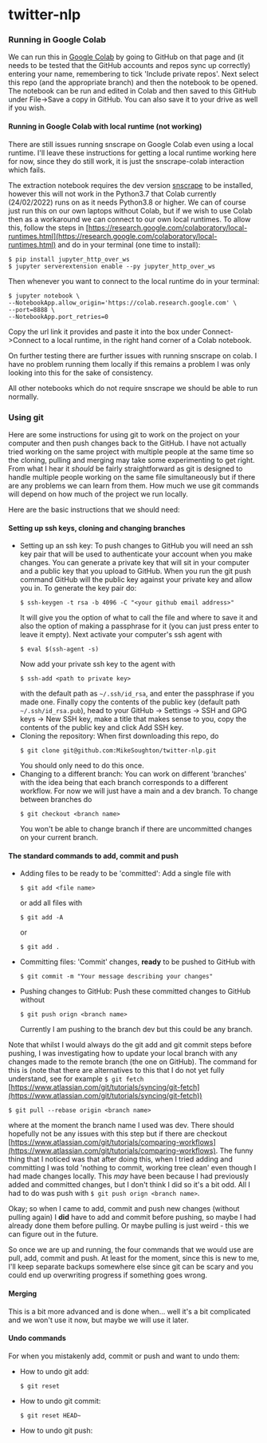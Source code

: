 # twitter-nlp

### Running in Google Colab

We can run this in [Google Colab](https://colab.research.google.com/) by going to GitHub on that page and (it needs to be tested that the GitHub accounts and repos sync up correctly) entering your name, remembering to tick 'Include private repos'. Next select this repo (and the appropriate branch) and then the notebook to be opened. The notebook can be run and edited in Colab and then saved to this GitHub under File->Save a copy in GitHub. You can also save it to your drive as well if you wish.

#### Running in Google Colab with local runtime (not working)

There are still issues running snscrape on Google Colab even using a local runtime. I'll leave these instructions for getting a local runtime working here for now, since they do still work, it is just the snscrape-colab interaction which fails.

The extraction notebook requires the dev version [snscrape](https://github.com/JustAnotherArchivist/snscrape) to be installed, however this will not work in the Python3.7 that Colab currently (24/02/2022) runs on as it needs Python3.8 or higher. We can of course just run this on our own laptops without Colab, but if we wish to use Colab then as a workaround we can connect to our own local runtimes. To allow this, follow the steps in [https://research.google.com/colaboratory/local-runtimes.html](https://research.google.com/colaboratory/local-runtimes.html) and do in your terminal (one time to install):
  ```
  $ pip install jupyter_http_over_ws
  $ jupyter serverextension enable --py jupyter_http_over_ws
  ```
Then whenever you want to connect to the local runtime do in your terminal:
  ```
  $ jupyter notebook \
  --NotebookApp.allow_origin='https://colab.research.google.com' \
  --port=8888 \
  --NotebookApp.port_retries=0
  ```
Copy the url link it provides and paste it into the box under Connect->Connect to a local runtime, in the right hand corner of a Colab notebook.

On further testing there are further issues with running snscrape on colab. I have no problem running them locally if this remains a problem I was only looking into this for the sake of consistency.

All other notebooks which do not require snscrape we should be able to run normally.

### Using git

Here are some instructions for using git to work on the project on your computer and then push changes back to the GitHub. I have not actually tried working on the same project with multiple people at the same time so the cloning, pulling and merging may take some experimenting to get right. From what I hear it *should* be fairly straightforward as git is designed to handle multiple people working on the same file simultaneously but if there are any problems we can learn from them. How much we use git commands will depend on how much of the project we run locally.

Here are the basic instructions that we should need:

#### Setting up ssh keys, cloning and changing branches

- Setting up an ssh key: To push changes to GitHub you will need an ssh key pair that will be used to authenticate your account when you make changes. You can generate a private key that will sit in your computer and a public key that you upload to GitHub. When you run the git push command GitHub will the public key against your private key and allow you in. To generate the key pair do:
  ```
  $ ssh-keygen -t rsa -b 4096 -C "<your github email address>"
  ```
  It will give you the option of what to call the file and where to save it and also the option of making a passphrase for it (you can just press enter to leave it empty). Next activate your computer's ssh agent with
  ```
  $ eval $(ssh-agent -s)
  ```
  Now add your private ssh key to the agent with
  ```
  $ ssh-add <path to private key>
  ```
  with the default path as `~/.ssh/id_rsa`, and enter the passphrase if you made one. Finally copy the contents of the public key (default path `~/.ssh/id_rsa.pub`), head to your GitHub &rarr; Settings &rarr; SSH and GPG keys &rarr; New SSH key, make a title that makes sense to you, copy the contents of the public key and click Add SSH key.
- Cloning the repository: When first downloading this repo, do
  ```
  $ git clone git@github.com:MikeSoughton/twitter-nlp.git
  ```
  You should only need to do this once.
- Changing to a different branch: You can work on different 'branches' with the idea being  that each branch corresponds to a different workflow. For now we will just have a main and a dev branch. To change between branches do
  ```
  $ git checkout <branch name>
  ```
  You won't be able to change branch if there are uncommitted changes on your current branch.

#### The standard commands to add, commit and push

- Adding files to be ready to be 'committed': Add a single file with
  ```
  $ git add <file name>
  ```
  or add all files with
  ```
  $ git add -A
  ```
  or
  ```
  $ git add .
  ```
- Committing files: 'Commit' changes, **ready** to be pushed to GitHub with
  ```
  $ git commit -m "Your message describing your changes"
  ```
- Pushing changes to GitHub: Push these committed changes to GitHub without
  ```
  $ git push orign <branch name>
  ```
  Currently I am pushing to the branch dev but this could be any branch.

Note that whilst I would always do the git add and git commit steps before pushing, I was investigating how to update your local branch with any changes made to the remote branch (the one on GitHub). The command for this is (note that there are alternatives to this that I do not yet fully understand, see for example `$ git fetch` [https://www.atlassian.com/git/tutorials/syncing/git-fetch](https://www.atlassian.com/git/tutorials/syncing/git-fetch))
```
$ git pull --rebase origin <branch name>
```
where at the moment the branch name I used was dev. There should hopefully not be any issues with this step but if there are checkout [https://www.atlassian.com/git/tutorials/comparing-workflows](https://www.atlassian.com/git/tutorials/comparing-workflows). The funny thing that I noticed was that after doing this, when I tried adding and committing I was told 'nothing to commit, working tree clean' even though I had made changes locally. This *may* have been because I had previously added and committed changes, but I don't think I did so it's a bit odd. All I had to do was push with `$ git push orign <branch name>`.

Okay; so when I came to add, commit and push new changes (without pulling again) I **did** have to add and commit before pushing, so maybe I had already done them before pulling. Or maybe pulling is just weird - this we can figure out in the future.

So once we are up and running, the four commands that we would use are pull, add, commit and push. At least for the moment, since this is new to me, I'll keep separate backups somewhere else since git can be scary and you could end up overwriting progress if something goes wrong.

#### Merging
This is a bit more advanced and is done when... well it's a bit complicated and we won't use it now, but maybe we will use it later.

#### Undo commands

For when you mistakenly add, commit or push and want to undo them:
- How to undo git add:
  ```
  $ git reset
  ```
- How to undo git commit:
  ```
  $ git reset HEAD~
  ```
- How to undo git push:
